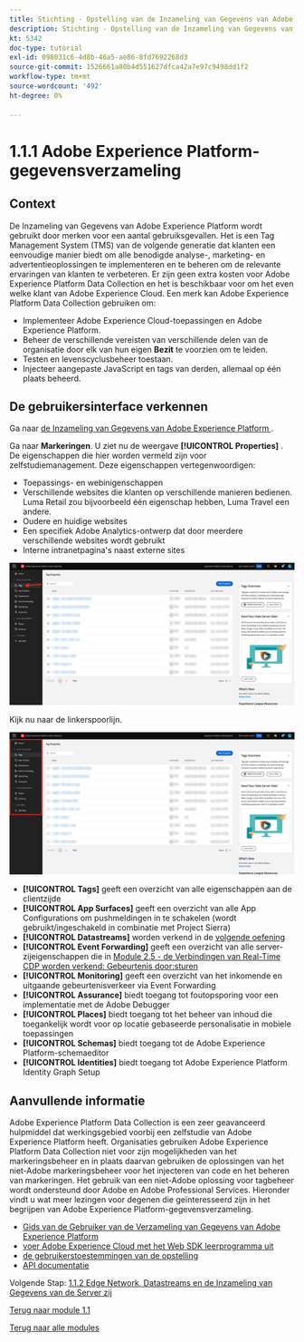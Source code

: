 ```yaml
---
title: Stichting - Opstelling van de Inzameling van Gegevens van Adobe Experience Platform en de uitbreiding van SDK van het Web - het Verklaren van de Inzameling van Gegevens van Adobe Experience Platform
description: Stichting - Opstelling van de Inzameling van Gegevens van Adobe Experience Platform en de uitbreiding van SDK van het Web - het Verklaren van de Inzameling van Gegevens van Adobe Experience Platform
kt: 5342
doc-type: tutorial
exl-id: 098031c6-4d8b-46a5-ae86-8fd7692268d3
source-git-commit: 1526661a80b4d551627dfca42a7e97c9498dd1f2
workflow-type: tm+mt
source-wordcount: '492'
ht-degree: 0%

---
```


# 1.1.1 Adobe Experience Platform-gegevensverzameling

## Context

De Inzameling van Gegevens van Adobe Experience Platform wordt gebruikt door merken voor een aantal gebruiksgevallen. Het is een Tag Management System (TMS) van de volgende generatie dat klanten een eenvoudige manier biedt om alle benodigde analyse-, marketing- en advertentieoplossingen te implementeren en te beheren om de relevante ervaringen van klanten te verbeteren. Er zijn geen extra kosten voor Adobe Experience Platform Data Collection en het is beschikbaar voor om het even welke klant van Adobe Experience Cloud. Een merk kan Adobe Experience Platform Data Collection gebruiken om:

- Implementeer Adobe Experience Cloud-toepassingen en Adobe Experience Platform.
- Beheer de verschillende vereisten van verschillende delen van de organisatie door elk van hun eigen **Bezit** te voorzien om te leiden.
- Testen en levenscyclusbeheer toestaan.
- Injecteer aangepaste JavaScript en tags van derden, allemaal op één plaats beheerd.

## De gebruikersinterface verkennen

Ga naar [ de Inzameling van Gegevens van Adobe Experience Platform ](https://experience.adobe.com/#/data-collection/).

Ga naar **Markeringen**. U ziet nu de weergave **[!UICONTROL Properties]** . De eigenschappen die hier worden vermeld zijn voor zelfstudiemanagement. Deze eigenschappen vertegenwoordigen:

- Toepassings- en webinigenschappen
- Verschillende websites die klanten op verschillende manieren bedienen. Luma Retail zou bijvoorbeeld één eigenschap hebben, Luma Travel een andere.
- Oudere en huidige websites
- Een specifiek Adobe Analytics-ontwerp dat door meerdere verschillende websites wordt gebruikt
- Interne intranetpagina&#39;s naast externe sites

![ Mening van Eigenschappen van de Lancering ](./images/launch1.png)

Kijk nu naar de linkerspoorlijn.

![ Begin Linkerspoor ](./images/launch2.png)

- **[!UICONTROL Tags]** geeft een overzicht van alle eigenschappen aan de clientzijde
- **[!UICONTROL App Surfaces]** geeft een overzicht van alle App Configurations om pushmeldingen in te schakelen (wordt gebruikt/ingeschakeld in combinatie met Project Sierra)
- **[!UICONTROL Datastreams]** worden verkend in de [ volgende oefening ](./ex2.md)
- **[!UICONTROL Event Forwarding]** geeft een overzicht van alle server-zijeigenschappen die in [ Module 2.5 - de Verbindingen van Real-Time CDP worden verkend: Gebeurtenis door:sturen ](./../../../modules/rtcdp-b2c/module2.5/aep-data-collection-ssf.md)
- **[!UICONTROL Monitoring]** geeft een overzicht van het inkomende en uitgaande gebeurtenisverkeer via Event Forwarding
- **[!UICONTROL Assurance]** biedt toegang tot foutopsporing voor een implementatie met de Adobe Debugger
- **[!UICONTROL Places]** biedt toegang tot het beheer van inhoud die toegankelijk wordt voor op locatie gebaseerde personalisatie in mobiele toepassingen
- **[!UICONTROL Schemas]** biedt toegang tot de Adobe Experience Platform-schemaeditor
- **[!UICONTROL Identities]** biedt toegang tot Adobe Experience Platform Identity Graph Setup

## Aanvullende informatie

Adobe Experience Platform Data Collection is een zeer geavanceerd hulpmiddel dat werkingsgebied voorbij een zelfstudie van Adobe Experience Platform heeft. Organisaties gebruiken Adobe Experience Platform Data Collection niet voor zijn mogelijkheden van het markeringsbeheer en in plaats daarvan gebruiken de oplossingen van het niet-Adobe markeringsbeheer voor het injecteren van code en het beheren van markeringen. Het gebruik van een niet-Adobe oplossing voor tagbeheer wordt ondersteund door Adobe en Adobe Professional Services.
Hieronder vindt u wat meer lezingen voor degenen die geïnteresseerd zijn in het begrijpen van Adobe Experience Platform-gegevensverzameling.

- [ Gids van de Gebruiker van de Verzameling van Gegevens van Adobe Experience Platform ](https://experienceleague.adobe.com/docs/experience-platform/tags/home.html?lang=nl)
- [ voer Adobe Experience Cloud met het Web SDK leerprogramma uit ](https://experienceleague.adobe.com/docs/platform-learn/implement-web-sdk/overview.html)
- [ de gebruikerstoestemmingen van de opstelling ](https://experienceleague.adobe.com/docs/experience-platform/tags/admin/user-permissions.html)
- [ API documentatie ](https://developer.adobelaunch.com/api/)

Volgende Stap: [ 1.1.2 Edge Network, Datastreams en de Inzameling van Gegevens van de Server zij ](./ex2.md)

[Terug naar module 1.1](./data-ingestion-launch-web-sdk.md)

[Terug naar alle modules](./../../../overview.md)
